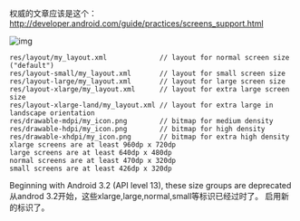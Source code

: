 权威的文章应该是这个：
http://developer.android.com/guide/practices/screens_support.html

![img](http://emanual.github.io/md-android/img/view_layout/24_layout.jpg) 

```  
res/layout/my_layout.xml             // layout for normal screen size ("default")
res/layout-small/my_layout.xml       // layout for small screen size
res/layout-large/my_layout.xml       // layout for large screen size
res/layout-xlarge/my_layout.xml      // layout for extra large screen size
res/layout-xlarge-land/my_layout.xml // layout for extra large in landscape orientation
res/drawable-mdpi/my_icon.png        // bitmap for medium density
res/drawable-hdpi/my_icon.png        // bitmap for high density
res/drawable-xhdpi/my_icon.png       // bitmap for extra high density
xlarge screens are at least 960dp x 720dp
large screens are at least 640dp x 480dp
normal screens are at least 470dp x 320dp
small screens are at least 426dp x 320dp
```
Beginning with Android 3.2 (API level 13), these size groups are deprecated
从androd 3.2开始，这些xlarge,large,normal,small等标识已经过时了。
启用新的标识了。